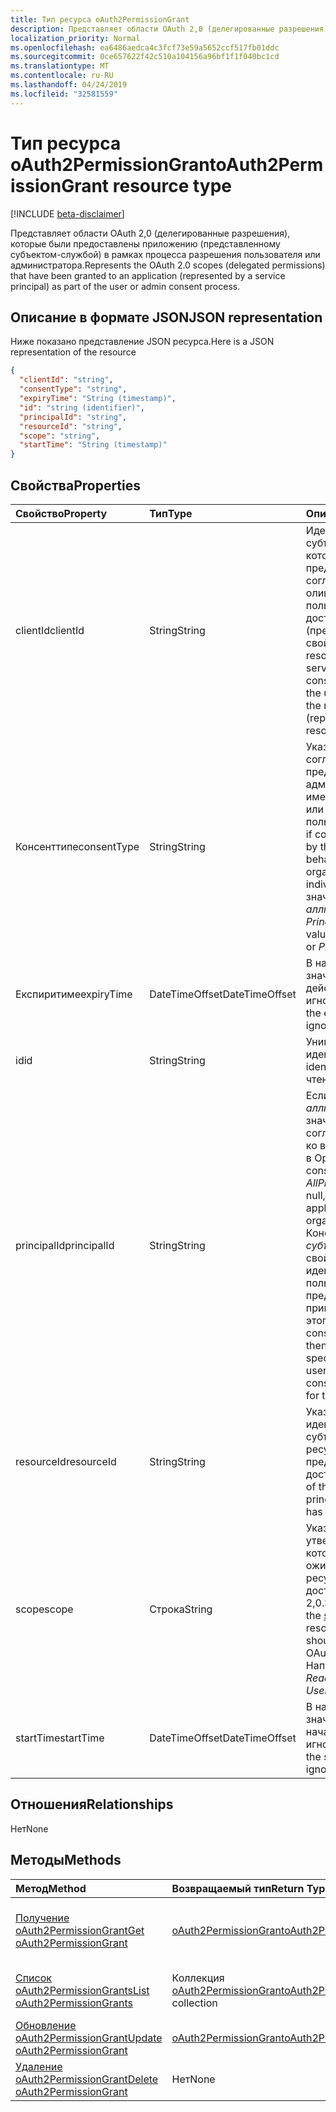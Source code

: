 ```yaml
---
title: Тип ресурса oAuth2PermissionGrant
description: Представляет области OAuth 2,0 (делегированные разрешения), которые были предоставлены приложению (представленному субъектом-службой) в рамках процесса разрешения пользователя или администратора.
localization_priority: Normal
ms.openlocfilehash: ea6486aedca4c3fcf73e59a5652ccf517fb01ddc
ms.sourcegitcommit: 0ce657622f42c510a104156a96bf1f1f040bc1cd
ms.translationtype: MT
ms.contentlocale: ru-RU
ms.lasthandoff: 04/24/2019
ms.locfileid: "32581559"
---
```

# <a name="oauth2permissiongrant-resource-type"></a><span data-ttu-id="b7717-103">Тип ресурса oAuth2PermissionGrant</span><span class="sxs-lookup"><span data-stu-id="b7717-103">oAuth2PermissionGrant resource type</span></span>

[!INCLUDE [beta-disclaimer](../../includes/beta-disclaimer.md)]

<span data-ttu-id="b7717-104">Представляет области OAuth 2,0 (делегированные разрешения), которые были предоставлены приложению (представленному субъектом-службой) в рамках процесса разрешения пользователя или администратора.</span><span class="sxs-lookup"><span data-stu-id="b7717-104">Represents the OAuth 2.0 scopes (delegated permissions) that have been granted to an application (represented by a service principal) as part of the user or admin consent process.</span></span>

## <a name="json-representation"></a><span data-ttu-id="b7717-105">Описание в формате JSON</span><span class="sxs-lookup"><span data-stu-id="b7717-105">JSON representation</span></span>

<span data-ttu-id="b7717-106">Ниже показано представление JSON ресурса.</span><span class="sxs-lookup"><span data-stu-id="b7717-106">Here is a JSON representation of the resource</span></span>

<!-- {
  "blockType": "resource",
  "optionalProperties": [

  ],
  "@odata.type": "microsoft.graph.oAuth2Permissiongrant"
}-->

```json
{
  "clientId": "string",
  "consentType": "string",
  "expiryTime": "String (timestamp)",
  "id": "string (identifier)",
  "principalId": "string",
  "resourceId": "string",
  "scope": "string",
  "startTime": "String (timestamp)"
}

```
## <a name="properties"></a><span data-ttu-id="b7717-107">Свойства</span><span class="sxs-lookup"><span data-stu-id="b7717-107">Properties</span></span>
| <span data-ttu-id="b7717-108">Свойство</span><span class="sxs-lookup"><span data-stu-id="b7717-108">Property</span></span>     | <span data-ttu-id="b7717-109">Тип</span><span class="sxs-lookup"><span data-stu-id="b7717-109">Type</span></span>   |<span data-ttu-id="b7717-110">Описание</span><span class="sxs-lookup"><span data-stu-id="b7717-110">Description</span></span>|
|:---------------|:--------|:----------|
|<span data-ttu-id="b7717-111">clientId</span><span class="sxs-lookup"><span data-stu-id="b7717-111">clientId</span></span>|<span data-ttu-id="b7717-112">String</span><span class="sxs-lookup"><span data-stu-id="b7717-112">String</span></span>| <span data-ttu-id="b7717-113">Идентификатор субъекта-службы, которому предоставлено согласие на олицетворение пользователя при доступе к ресурсу (представленному свойством resourceId).</span><span class="sxs-lookup"><span data-stu-id="b7717-113">The id of the service principal granted consent to impersonate the user when accessing the resource (represented by the resourceId property).</span></span> |
|<span data-ttu-id="b7717-114">Консенттипе</span><span class="sxs-lookup"><span data-stu-id="b7717-114">consentType</span></span>|<span data-ttu-id="b7717-115">String</span><span class="sxs-lookup"><span data-stu-id="b7717-115">String</span></span>| <span data-ttu-id="b7717-116">Указывает, было ли согласие предоставлено администратором (от имени Организации) или отдельным пользователем.</span><span class="sxs-lookup"><span data-stu-id="b7717-116">Indicates if consent was provided by the administrator (on behalf of the organization) or by an individual.</span></span> <span data-ttu-id="b7717-117">Возможные значения: *аллпринЦипалс* или *Principal*.</span><span class="sxs-lookup"><span data-stu-id="b7717-117">The possible values are *AllPrincipals* or *Principal*.</span></span> |
|<span data-ttu-id="b7717-118">Експиритиме</span><span class="sxs-lookup"><span data-stu-id="b7717-118">expiryTime</span></span>|<span data-ttu-id="b7717-119">DateTimeOffset</span><span class="sxs-lookup"><span data-stu-id="b7717-119">DateTimeOffset</span></span>| <span data-ttu-id="b7717-120">В настоящее время значение срока действия игнорируется.</span><span class="sxs-lookup"><span data-stu-id="b7717-120">Currently, the expiry time value is ignored.</span></span> |
|<span data-ttu-id="b7717-121">id</span><span class="sxs-lookup"><span data-stu-id="b7717-121">id</span></span>|<span data-ttu-id="b7717-122">String</span><span class="sxs-lookup"><span data-stu-id="b7717-122">String</span></span>| <span data-ttu-id="b7717-123">Уникальный идентификатор.</span><span class="sxs-lookup"><span data-stu-id="b7717-123">Unique identifier.</span></span> <span data-ttu-id="b7717-124">Только для чтения.</span><span class="sxs-lookup"><span data-stu-id="b7717-124">Read-only.</span></span>|
|<span data-ttu-id="b7717-125">principalId</span><span class="sxs-lookup"><span data-stu-id="b7717-125">principalId</span></span>|<span data-ttu-id="b7717-126">String</span><span class="sxs-lookup"><span data-stu-id="b7717-126">String</span></span>| <span data-ttu-id="b7717-127">Если Консенттипе — *аллпринЦипалс* , это значение равно null, а согласие применяется ко всем пользователям в Организации.</span><span class="sxs-lookup"><span data-stu-id="b7717-127">If consentType is *AllPrincipals* this value is null, and the consent applies to all users in the organization.</span></span> <span data-ttu-id="b7717-128">Если Консенттипе является *субъектом*, это свойство указывает идентификатор пользователя, который предоставил согласие и применяется только для этого пользователя.</span><span class="sxs-lookup"><span data-stu-id="b7717-128">If consentType is *Principal*, then this property specifies the id of the user that granted consent and applies only for that user.</span></span> |
|<span data-ttu-id="b7717-129">resourceId</span><span class="sxs-lookup"><span data-stu-id="b7717-129">resourceId</span></span>|<span data-ttu-id="b7717-130">String</span><span class="sxs-lookup"><span data-stu-id="b7717-130">String</span></span>| <span data-ttu-id="b7717-131">Указывает идентификатор субъекта службы ресурсов, которому предоставлен доступ.</span><span class="sxs-lookup"><span data-stu-id="b7717-131">Specifies the id of the resource service principal to which access has been granted.</span></span> |
|<span data-ttu-id="b7717-132">scope</span><span class="sxs-lookup"><span data-stu-id="b7717-132">scope</span></span>|<span data-ttu-id="b7717-133">Строка</span><span class="sxs-lookup"><span data-stu-id="b7717-133">String</span></span>| <span data-ttu-id="b7717-134">Указывает значение утверждения [области](/graph/permissions-reference) , которое должно ожидать приложение ресурсов в маркере доступа OAuth 2,0.</span><span class="sxs-lookup"><span data-stu-id="b7717-134">Specifies the value of the [scope](/graph/permissions-reference) claim that the resource application should expect in the OAuth 2.0 access token.</span></span> <span data-ttu-id="b7717-135">Например, *User. Read*</span><span class="sxs-lookup"><span data-stu-id="b7717-135">For example, *User.Read*</span></span> |
|<span data-ttu-id="b7717-136">startTime</span><span class="sxs-lookup"><span data-stu-id="b7717-136">startTime</span></span>|<span data-ttu-id="b7717-137">DateTimeOffset</span><span class="sxs-lookup"><span data-stu-id="b7717-137">DateTimeOffset</span></span>| <span data-ttu-id="b7717-138">В настоящее время значение времени начала игнорируется.</span><span class="sxs-lookup"><span data-stu-id="b7717-138">Currently, the start time value is ignored.</span></span> |

## <a name="relationships"></a><span data-ttu-id="b7717-139">Отношения</span><span class="sxs-lookup"><span data-stu-id="b7717-139">Relationships</span></span>
<span data-ttu-id="b7717-140">Нет</span><span class="sxs-lookup"><span data-stu-id="b7717-140">None</span></span>


## <a name="methods"></a><span data-ttu-id="b7717-141">Методы</span><span class="sxs-lookup"><span data-stu-id="b7717-141">Methods</span></span>

| <span data-ttu-id="b7717-142">Метод</span><span class="sxs-lookup"><span data-stu-id="b7717-142">Method</span></span>           | <span data-ttu-id="b7717-143">Возвращаемый тип</span><span class="sxs-lookup"><span data-stu-id="b7717-143">Return Type</span></span>    |<span data-ttu-id="b7717-144">Описание</span><span class="sxs-lookup"><span data-stu-id="b7717-144">Description</span></span>|
|:---------------|:--------|:----------|
|[<span data-ttu-id="b7717-145">Получение oAuth2PermissionGrant</span><span class="sxs-lookup"><span data-stu-id="b7717-145">Get oAuth2PermissionGrant</span></span>](../api/oauth2permissiongrant-get.md) | [<span data-ttu-id="b7717-146">oAuth2PermissionGrant</span><span class="sxs-lookup"><span data-stu-id="b7717-146">oAuth2PermissionGrant</span></span>](oauth2permissiongrant.md) |<span data-ttu-id="b7717-147">Чтение свойств и связей объекта oAuth2PermissionGrant.</span><span class="sxs-lookup"><span data-stu-id="b7717-147">Read properties and relationships of oAuth2PermissionGrant object.</span></span>|
|[<span data-ttu-id="b7717-148">Список oAuth2PermissionGrants</span><span class="sxs-lookup"><span data-stu-id="b7717-148">List oAuth2PermissionGrants</span></span>](../api/oauth2permissiongrant-list.md) | <span data-ttu-id="b7717-149">Коллекция [oAuth2PermissionGrant](oauth2permissiongrant.md)</span><span class="sxs-lookup"><span data-stu-id="b7717-149">[oAuth2PermissionGrant](oauth2permissiongrant.md) collection</span></span> | <span data-ttu-id="b7717-150">Получение списка объектов oauth2PermissionGrant.</span><span class="sxs-lookup"><span data-stu-id="b7717-150">Retrieve a list of oauth2PermissionGrant objects.</span></span> |
|[<span data-ttu-id="b7717-151">Обновление oAuth2PermissionGrant</span><span class="sxs-lookup"><span data-stu-id="b7717-151">Update oAuth2PermissionGrant</span></span>](../api/oauth2permissiongrant-update.md) | [<span data-ttu-id="b7717-152">oAuth2PermissionGrant</span><span class="sxs-lookup"><span data-stu-id="b7717-152">oAuth2PermissionGrant</span></span>](oauth2permissiongrant.md) |<span data-ttu-id="b7717-153">Обновление объекта oAuth2PermissionGrant.</span><span class="sxs-lookup"><span data-stu-id="b7717-153">Update oAuth2PermissionGrant object.</span></span> |
|[<span data-ttu-id="b7717-154">Удаление oAuth2PermissionGrant</span><span class="sxs-lookup"><span data-stu-id="b7717-154">Delete oAuth2PermissionGrant</span></span>](../api/oauth2permissiongrant-delete.md) | <span data-ttu-id="b7717-155">Нет</span><span class="sxs-lookup"><span data-stu-id="b7717-155">None</span></span> |<span data-ttu-id="b7717-156">Удаление объекта oAuth2PermissionGrant.</span><span class="sxs-lookup"><span data-stu-id="b7717-156">Delete oAuth2PermissionGrant object.</span></span> |

<!-- uuid: 8fcb5dbc-d5aa-4681-8e31-b001d5168d79
2015-10-25 14:57:30 UTC -->
<!--
{
  "type": "#page.annotation",
  "description": "oAuth2PermissionGrant resource",
  "keywords": "",
  "section": "documentation",
  "tocPath": "",
  "suppressions": [
    "Error: /api-reference/beta/resources/oauth2permissiongrant.md:\r\n      Exception processing links.\r\n    System.ArgumentException: Link Definition was null. Link text: !INCLUDE [beta-disclaimer](../../includes/beta-disclaimer.md)\r\n      at ApiDoctor.Validation.DocFile.get_LinkDestinations()\r\n      at ApiDoctor.Validation.DocSet.ValidateLinks(Boolean includeWarnings, String[] relativePathForFiles, IssueLogger issues, Boolean requireFilenameCaseMatch, Boolean printOrphanedFiles)"
  ]
}
-->
